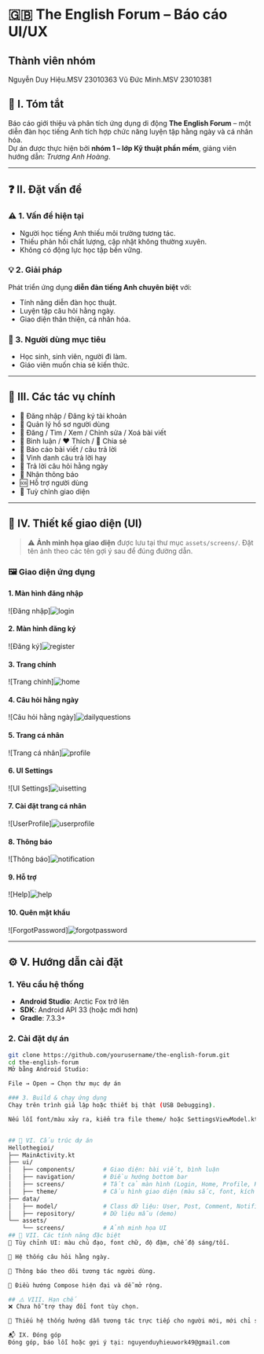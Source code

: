 # 🇬🇧 The English Forum – Báo cáo UI/UX

## Thành viên nhóm
Nguyễn Duy Hiệu.MSV 23010363
Vũ Đức Minh.MSV 23010381
## 📝 I. Tóm tắt

Báo cáo giới thiệu và phân tích ứng dụng di động **The English Forum** – một diễn đàn học tiếng Anh tích hợp chức năng luyện tập hằng ngày và cá nhân hóa.  
Dự án được thực hiện bởi **nhóm 1 – lớp Kỹ thuật phần mềm**, giảng viên hướng dẫn: *Trương Anh Hoàng*.

---

## ❓ II. Đặt vấn đề

### ⚠️ 1. Vấn đề hiện tại

- Người học tiếng Anh thiếu môi trường tương tác.
- Thiếu phản hồi chất lượng, cập nhật không thường xuyên.
- Không có động lực học tập bền vững.

### 💡 2. Giải pháp

Phát triển ứng dụng **diễn đàn tiếng Anh chuyên biệt** với:

- Tính năng diễn đàn học thuật.
- Luyện tập câu hỏi hằng ngày.
- Giao diện thân thiện, cá nhân hóa.

### 👥 3. Người dùng mục tiêu

- Học sinh, sinh viên, người đi làm.
- Giáo viên muốn chia sẻ kiến thức.

---

## 🧩 III. Các tác vụ chính

- 🔐 Đăng nhập / Đăng ký tài khoản  
- 👤 Quản lý hồ sơ người dùng  
- 📝 Đăng / Tìm / Xem / Chỉnh sửa / Xoá bài viết  
- 💬 Bình luận / ❤️ Thích / 🔗 Chia sẻ  
- 🚩 Báo cáo bài viết / câu trả lời  
- 🌟 Vinh danh câu trả lời hay  
- 📅 Trả lời câu hỏi hằng ngày  
- 🔔 Nhận thông báo  
- 🆘 Hỗ trợ người dùng  
- 🎨 Tuỳ chỉnh giao diện

---

## 🎨 IV. Thiết kế giao diện (UI)

> ⚠️ **Ảnh minh họa giao diện** được lưu tại thư mục `assets/screens/`. Đặt tên ảnh theo các tên gợi ý sau để đúng đường dẫn.

### 🖼️ Giao diện ứng dụng

#### 1. Màn hình đăng nhập  
![Đăng nhập]![login](https://github.com/user-attachments/assets/111d142d-2175-456d-b4a6-b4f4da58a2a5)

#### 2. Màn hình đăng ký  
![Đăng ký]![register](https://github.com/user-attachments/assets/daf7bf5e-a127-4ec1-82b6-1d3c35ed2b43)

#### 3. Trang chính  
![Trang chính]![home](https://github.com/user-attachments/assets/67951ac4-727b-4691-9731-7863bf612f6c)


#### 4. Câu hỏi hằng ngày  
![Câu hỏi hằng ngày]![dailyquestions](https://github.com/user-attachments/assets/9309b125-c71b-4433-8a1e-893f5c9c61e5)


#### 5. Trang cá nhân  
![Trang cá nhân]![profile](https://github.com/user-attachments/assets/5b436086-7b68-4837-9f20-03713230c39f)


#### 6. UI Settings  
![UI Settings]![uisetting](https://github.com/user-attachments/assets/aba1ec6b-56f1-4780-8747-930d3d9d9f1b)


#### 7. Cài đặt trang cá nhân  
![UserProfile]![userprofile](https://github.com/user-attachments/assets/3926ebd7-b670-445b-bdb2-6e9b4bfcd6dd)

#### 8. Thông báo  
![Thông báo]![notification](https://github.com/user-attachments/assets/29fba8e0-ecc3-4c29-98f2-db1a7f4d5bca)


#### 9. Hỗ trợ
![Help]![help](https://github.com/user-attachments/assets/7ab463d6-5016-478b-87a9-0862b0674659)

#### 10. Quên mật khẩu 
![ForgotPassword]![forgotpassword](https://github.com/user-attachments/assets/090034fb-5365-4170-a29d-dbb8377cb79b)


---

## ⚙️ V. Hướng dẫn cài đặt

### 1. Yêu cầu hệ thống

- **Android Studio**: Arctic Fox trở lên
- **SDK**: Android API 33 (hoặc mới hơn)
- **Gradle**: 7.3.3+

### 2. Cài đặt dự án

```bash
git clone https://github.com/yourusername/the-english-forum.git
cd the-english-forum
Mở bằng Android Studio:

File → Open → Chọn thư mục dự án

### 3. Build & chạy ứng dụng
Chạy trên trình giả lập hoặc thiết bị thật (USB Debugging).

Nếu lỗi font/màu xảy ra, kiểm tra file theme/ hoặc SettingsViewModel.kt.


## 📁 VI. Cấu trúc dự án
Hellothegioi/
├── MainActivity.kt
├── ui/
│   ├── components/        # Giao diện: bài viết, bình luận
│   ├── navigation/        # Điều hướng bottom bar
│   ├── screens/           # Tất cả màn hình (Login, Home, Profile, Help,...)
│   ├── theme/             # Cấu hình giao diện (màu sắc, font, kích cỡ)
├── data/
│   ├── model/             # Class dữ liệu: User, Post, Comment, Notification
│   ├── repository/        # Dữ liệu mẫu (demo)
└── assets/
    └── screens/           # Ảnh minh họa UI
## 🚧 VII. Các tính năng đặc biệt
🎨 Tùy chỉnh UI: màu chủ đạo, font chữ, độ đậm, chế độ sáng/tối.

📅 Hệ thống câu hỏi hằng ngày.

🔔 Thông báo theo dõi tương tác người dùng.

🧭 Điều hướng Compose hiện đại và dễ mở rộng.

## ⚠️ VIII. Hạn chế
❌ Chưa hỗ trợ thay đổi font tùy chọn.

📖 Thiếu hệ thống hướng dẫn tương tác trực tiếp cho người mới, mới chỉ sử dụng mock data, chưa có local và cloud database

📬 IX. Đóng góp
Đóng góp, báo lỗi hoặc gợi ý tại: nguyenduyhieuwork49@gmail.com
